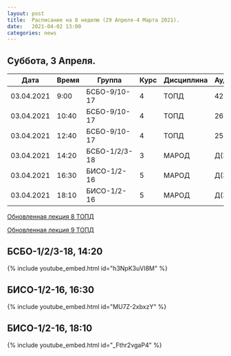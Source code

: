 ```yaml
---
layout: post
title:  Расписание на 8 неделю (29 Апреля-4 Марта 2021).
date:   2021-04-02 13:00
categories: news
---
```


## Суббота, 3 Апреля.

| Дата          | Время   | Группа        | Курс | Дисциплина  | Аудитория |
| ------------- | ------- | ------------- | ---- | ----------- | --------- |
|03.04.2021     | 9:00    |БСБО-9/10-17   |4     |ТОПД         |426а       |
|03.04.2021     |10:40    |БСБО-9/10-17   |4     |ТОПД         |269        |
|03.04.2021     |12:40    |БСБО-9/10-17   |4     |ТОПД         |258а       |
|03.04.2021     |14:20    |БСБО-1/2/3-18  |3     |МАРОД        |Д(334)     |
|03.04.2021     |16:30    |БИСО-1/2-16    |5     |МАРОД        |Д(334)     |
|03.04.2021     |18:10    |БИСО-1/2-16    |5     |МАРОД        |Д(334)     |

[Обновленная лекция 8 ТОПД](https://colab.research.google.com/drive/1SWpAc4E4tixAu_5FMLzrdpaIq9aKqy6O?usp=sharing)


[Обновленная лекция 9 ТОПД](https://colab.research.google.com/drive/1Wba7QyN12kJ-vv8o-Vxg5R1Ka4exZO9d?usp=sharing)


## БСБО-1/2/3-18, 14:20
{% include youtube_embed.html id="h3NpK3uVI8M" %}

## БИСО-1/2-16, 16:30 
{% include youtube_embed.html id="MU7Z-2xbxzY" %}

## БИСО-1/2-16, 18:10
{% include youtube_embed.html id="_Fthr2vgaP4" %}


